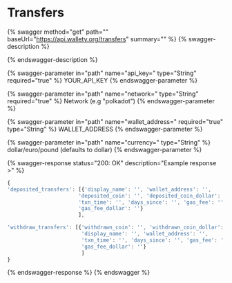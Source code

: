 # Transfers

{% swagger method="get" path="" baseUrl="https://api.wallety.org/transfers" summary="" %}
{% swagger-description %}

{% endswagger-description %}

{% swagger-parameter in="path" name="api_key=" type="String" required="true" %}
YOUR_API_KEY
{% endswagger-parameter %}

{% swagger-parameter in="path" name="network=" type="String" required="true" %}
Network (e.g "polkadot")
{% endswagger-parameter %}

{% swagger-parameter in="path" name="wallet_address=" required="true" type="String" %}
WALLET_ADDRESS
{% endswagger-parameter %}

{% swagger-parameter in="path" name="currency=" type="String" %}
dollar/euro/pound (defaults to dollar)
{% endswagger-parameter %}

{% swagger-response status="200: OK" description="Example response >" %}
```javascript
{
'deposited_transfers': [{'display_name': '', 'wallet_address': '', 
                       'deposited_coin': '', 'deposited_coin_dollar': '', 
                       'txn_time': '', 'days_since': '', 'gas_fee': '', 
                       'gas_fee_dollar': ''}
                       ], 

'withdraw_transfers': [{'withdrawn_coin': '', 'withdrawn_coin_dollar': '', 
                        'display_name': '', 'wallet_address': '', 
                        'txn_time': '', 'days_since': '', 'gas_fee': '', 
                        'gas_fee_dollar': ''}
                        ]
}
```
{% endswagger-response %}
{% endswagger %}
